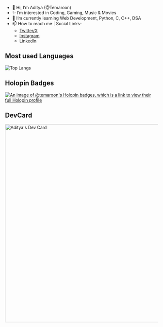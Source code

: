 - 👋 Hi, I’m Aditya (@Temaroon)
- ✨ I’m interested in Coding, Gaming, Music & Movies
- 🌱 I’m currently learning Web Development, Python, C, C++, DSA
- 📫 How to reach me | Social Links-
  - [Twitter/X](https://twitter.com/Tema_roon)
  - [Instagram](https://www.instagram.com/aditya.found/)
  - [LinkedIn](https://www.linkedin.com/in/aditya-2k23/)

## Most used Languages

![Top Langs](https://github-readme-stats.vercel.app/api/top-langs/?username=aditya-2k23&layout=compact)

## Holopin Badges  
[![An image of @temaroon's Holopin badges, which is a link to view their full Holopin profile](https://holopin.me/temaroon)](https://holopin.io/@temaroon)

## DevCard
<a href="https://app.daily.dev/temaroon"><img src="https://api.daily.dev/devcards/v2/doEF1ufnfbnkiVoA2dRew.png?type=wide&r=nsw" width="652" alt="Aditya's Dev Card"/></a>
<!---
aditya-2k23/aditya-2k23 is a ✨ special ✨ repository because its `README.md` (this file) appears on your GitHub profile.
You can click the Preview link to take a look at your changes.
--->
